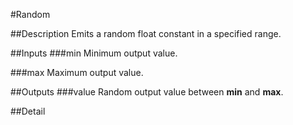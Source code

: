 #Random

##Description
Emits a random float constant in a specified range.

##Inputs
###min
Minimum output value.

###max
Maximum output value.

##Outputs
###value
Random output value between **min** and **max**.

##Detail

